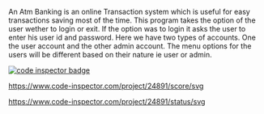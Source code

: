 An Atm Banking is an online Transaction system which is useful for easy transactions saving most of the time. This program takes the option of the user wether to login or exit. If the option was to login it asks the user to enter his user id and password.
Here we have two types of accounts. One the user account and the other admin account. The menu options for the users will be different based on their nature ie user or admin.



<a href="https://frontend.code-inspector.com/public/user/github/302471">
   <img src="https://code-inspector.com/public/badge/user/github/302471?style=light" alt="code inspector badge" />
</a>


https://www.code-inspector.com/project/24891/score/svg


https://www.code-inspector.com/project/24891/status/svg
